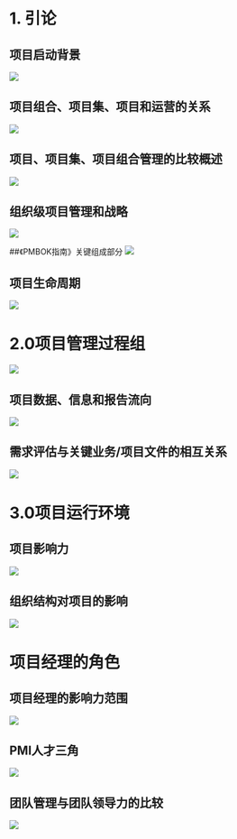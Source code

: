 # 1. 引论

## 项目启动背景
![](media/15209314106834.jpg)


## 项目组合、项目集、项目和运营的关系
![](media/15209314992382.jpg)

## 项目、项目集、项目组合管理的比较概述
![](media/15209316099605.jpg)

## 组织级项目管理和战略
![](media/15209322868163.jpg)

##《PMBOK指南》关键组成部分
![](media/15209325049977.jpg)

## 项目生命周期
![](media/15209325487659.jpg)

# 2.0项目管理过程组
![](media/15209330142285.jpg)

## 项目数据、信息和报告流向
![](media/15209331067736.jpg)

## 需求评估与关键业务/项目文件的相互关系
![](media/15209962227253.jpg)

# 3.0项目运行环境
## 项目影响力  
![](media/15209966749923.jpg)


## 组织结构对项目的影响
![](media/15209974081281.jpg)


# 项目经理的角色
## 项目经理的影响力范围
![](media/15209980858516.jpg)

## PMI人才三角
![](media/15210010646063.jpg)

## 团队管理与团队领导力的比较
![](media/15210962656848.jpg)




